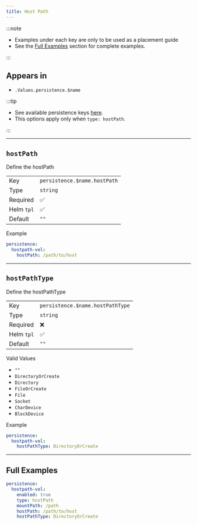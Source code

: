 ```yaml
---
title: Host Path
---
```


:::note

- Examples under each key are only to be used as a placement guide
- See the [Full Examples](/truecharts-common/persistence/hostpath#full-examples) section for complete examples.

:::

## Appears in

- `.Values.persistence.$name`

:::tip

- See available persistence keys [here](/truecharts-common/persistence).
- This options apply only when `type: hostPath`.

:::

---

## `hostPath`

Define the hostPath

|            |                              |
| ---------- | ---------------------------- |
| Key        | `persistence.$name.hostPath` |
| Type       | `string`                     |
| Required   | ✅                           |
| Helm `tpl` | ✅                           |
| Default    | `""`                         |

Example

```yaml
persistence:
  hostpath-vol:
    hostPath: /path/to/host
```

---

## `hostPathType`

Define the hostPathType

|            |                                  |
| ---------- | -------------------------------- |
| Key        | `persistence.$name.hostPathType` |
| Type       | `string`                         |
| Required   | ❌                               |
| Helm `tpl` | ✅                               |
| Default    | `""`                             |

Valid Values

- `""`
- `DirectoryOrCreate`
- `Directory`
- `FileOrCreate`
- `File`
- `Socket`
- `CharDevice`
- `BlockDevice`

Example

```yaml
persistence:
  hostpath-vol:
    hostPathType: DirectoryOrCreate
```

---

## Full Examples

```yaml
persistence:
  hostpath-vol:
    enabled: true
    type: hostPath
    mountPath: /path
    hostPath: /path/to/host
    hostPathType: DirectoryOrCreate
```
